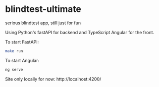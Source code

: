# blindtest-ultimate
serious blindtest app, still just for fun

Using Python's fastAPI for backend and TypeScript Angular for the front.

To start FastAPI:

```sh
make run
```

To start Angular:

```sh
ng serve
```

Site only locally for now: http://localhost:4200/
